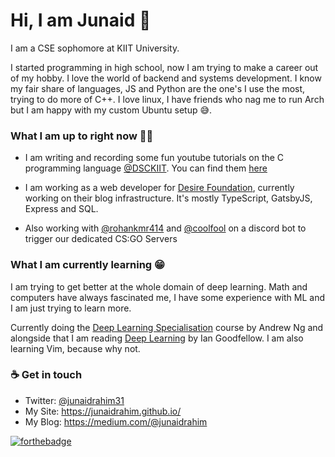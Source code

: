 # Hi, I am Junaid 👋

I am a CSE sophomore at KIIT University.

I started programming in high school, now I am trying to make a career out of my hobby. I love the world of backend and systems development. I know my fair share of languages, JS and Python are the one's I use the most, trying to do more of C++. I love linux, I have friends who nag me to run Arch but I am happy with my custom Ubuntu setup 😅.

### What I am up to right now 👨‍💻 

* I am writing and recording some fun youtube tutorials on the C programming language [@DSCKIIT](https://github.com/DSC-KIIT). You can find them [here](https://github.com/DSC-KIIT/C-tutorials)

* I am working as a web developer for [Desire Foundation](https://github.com/desirefoundation), currently working on their blog infrastructure. It's mostly TypeScript, GatsbyJS, Express and SQL.

* Also working with [@rohankmr414](https://github.com/rohankmr414) and [@coolfool](https://github.com/coolfool) on a discord bot to trigger our dedicated CS:GO Servers

### What I am currently learning 😁

I am trying to get better at the whole domain of deep learning. Math and computers have always fascinated me, I have some experience with ML and I am just trying to learn more. 

Currently doing the [Deep Learning Specialisation](https://www.coursera.org/specializations/deep-learning) course by Andrew Ng and alongside that I am reading [Deep Learning](https://www.deeplearningbook.org/) by Ian Goodfellow. I am also learning Vim, because why not.

### ☕ Get in touch 
* Twitter: [@junaidrahim31](https://twitter.com/junaidrahim31)
* My Site: https://junaidrahim.github.io/
* My Blog: https://medium.com/@junaidrahim


[![forthebadge](https://forthebadge.com/images/badges/built-with-love.svg)](https://forthebadge.com)
